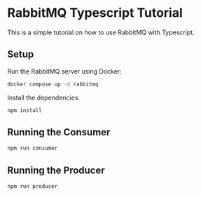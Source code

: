 # RabbitMQ Typescript Tutorial

This is a simple tutorial on how to use RabbitMQ with Typescript.

## Setup

Run the RabbitMQ server using Docker:

```bash
docker compose up -d rabbitmq
```

Install the dependencies:

```bash
npm install
```

## Running the Consumer

```bash
npm run consumer
```

## Running the Producer

```bash
npm run producer
```
